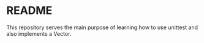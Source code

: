 # README

This repository serves the main purpose of learning how to use unittest and also implements a Vector.
